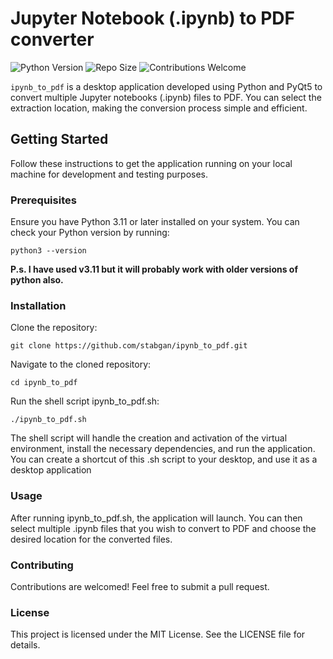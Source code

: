 # Jupyter Notebook (.ipynb) to PDF converter
![Python Version](https://img.shields.io/badge/python-3.11-blue)
![Repo Size](https://img.shields.io/github/languages/code-size/stabgan/ipynb_to_pdf)
![Contributions Welcome](https://img.shields.io/badge/contributions-welcome-brightgreen)

`ipynb_to_pdf` is a desktop application developed using Python and PyQt5 to convert multiple Jupyter notebooks (.ipynb) files to PDF. You can select the extraction location, making the conversion process simple and efficient.

## Getting Started

Follow these instructions to get the application running on your local machine for development and testing purposes.

### Prerequisites

Ensure you have Python 3.11 or later installed on your system. You can check your Python version by running:

```
python3 --version
```
<b>P.s. I have used v3.11 but it will probably work with older versions of python also.</b>

### Installation

Clone the repository:

```
git clone https://github.com/stabgan/ipynb_to_pdf.git
```
Navigate to the cloned repository:
```
cd ipynb_to_pdf
```
Run the shell script ipynb_to_pdf.sh:
```
./ipynb_to_pdf.sh
```
The shell script will handle the creation and activation of the virtual environment, install the necessary dependencies, and run the application.
You can create a shortcut of this .sh script to your desktop, and use it as a desktop application

### Usage

After running ipynb_to_pdf.sh, the application will launch. You can then select multiple .ipynb files that you wish to convert to PDF and choose the desired location for the converted files.

### Contributing

Contributions are welcomed! Feel free to submit a pull request.

### License

This project is licensed under the MIT License. See the LICENSE file for details.
